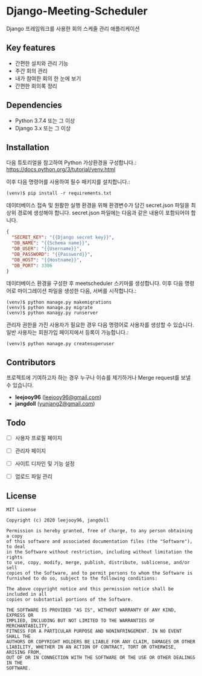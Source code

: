 # Django-Meeting-Scheduler
Django 프레임워크를 사용한 회의 스케줄 관리 애플리케이션


## Key features
- 간편한 설치와 관리 기능
- 주간 회의 관리
- 내가 참여한 회의 한 눈에 보기
- 간편한 회의록 정리


## Dependencies
- Python 3.7.4 또는 그 이상
- Django 3.x 또는 그 이상


## Installation
다음 튜토리얼을 참고하여 Python 가상환경을 구성합니다.: https://docs.python.org/3/tutorial/venv.html

이후 다음 명령어를 사용하여 필수 패키지를 설치합니다.:
```shell script
(venv)$ pip install -r requirements.txt
```

데이터베이스 접속 및 원활한 실행 환경을 위해 환경변수가 담긴 secret.json 파일을 최상위 경로에 생성해야 합니다. secret.json 파일에는 다음과 같은 내용이 포함되어야 합니다.
```json
{
  "SECRET_KEY": "{{Django secret key}}",
  "DB_NAME": "{{Schema name}}",
  "DB_USER": "{{Username}}",
  "DB_PASSWORD": "{{Password}}",
  "DB_HOST": "{{Hostname}}",
  "DB_PORT": 3306
}
```

데이터베이스 환경을 구성한 후 meetscheduler 스키마를 생성합니다. 이후 다음 명령어로 마이그레이션 파일을 생성한 다음, 서버를 시작합니다.: 
```shell script
(venv)$ python manage.py makemigrations
(venv)$ python manage.py migrate
(venv)$ python managy.py runserver
```

관리자 권한을 가진 사용자가 필요한 경우 다음 명령어로 사용자를 생성할 수 있습니다. 일반 사용자는 회원가입 페이지에서 등록이 가능합니다.:
```shell script
(venv)$ python manage.py createsuperuser
```


## Contributors
프로젝트에 기여하고자 하는 경우 누구나 이슈를 제기하거나 Merge request를 보낼 수 있습니다.
* **leejooy96** (leejooy96@gmail.com)
* **jangdoll** (yunjang2@gmail.com)


## Todo
- [ ] 사용자 프로필 페이지
- [ ] 관리자 페이지
- [ ] 사이트 디자인 및 기능 설정
- [ ] 업로드 파일 관리


## License
```text
MIT License

Copyright (c) 2020 leejooy96, jangdoll

Permission is hereby granted, free of charge, to any person obtaining a copy
of this software and associated documentation files (the "Software"), to deal
in the Software without restriction, including without limitation the rights
to use, copy, modify, merge, publish, distribute, sublicense, and/or sell
copies of the Software, and to permit persons to whom the Software is
furnished to do so, subject to the following conditions:

The above copyright notice and this permission notice shall be included in all
copies or substantial portions of the Software.

THE SOFTWARE IS PROVIDED "AS IS", WITHOUT WARRANTY OF ANY KIND, EXPRESS OR
IMPLIED, INCLUDING BUT NOT LIMITED TO THE WARRANTIES OF MERCHANTABILITY,
FITNESS FOR A PARTICULAR PURPOSE AND NONINFRINGEMENT. IN NO EVENT SHALL THE
AUTHORS OR COPYRIGHT HOLDERS BE LIABLE FOR ANY CLAIM, DAMAGES OR OTHER
LIABILITY, WHETHER IN AN ACTION OF CONTRACT, TORT OR OTHERWISE, ARISING FROM,
OUT OF OR IN CONNECTION WITH THE SOFTWARE OR THE USE OR OTHER DEALINGS IN THE
SOFTWARE.
```